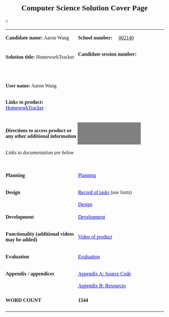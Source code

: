 <html xmlns:v="urn:schemas-microsoft-com:vml"
xmlns:o="urn:schemas-microsoft-com:office:office"
xmlns:w="urn:schemas-microsoft-com:office:word"
xmlns:m="http://schemas.microsoft.com/office/2004/12/omml"
xmlns="http://www.w3.org/TR/REC-html40">

<head>
<meta http-equiv=Content-Type content="text/html; charset=windows-1252">
<meta name=ProgId content=Word.Document>
<meta name=Generator content="Microsoft Word 14">
<meta name=Originator content="Microsoft Word 14">
<link rel=File-List href="index_files/filelist.xml">
<title>Computer science Solution cover page</title>
<!--[if gte mso 9]><xml>
 <o:DocumentProperties>
  <o:Author>slcccc</o:Author>
  <o:Template>Normal</o:Template>
  <o:LastAuthor>slcccc</o:LastAuthor>
  <o:Revision>6</o:Revision>
  <o:TotalTime>3</o:TotalTime>
  <o:Created>2021-03-26T02:47:00Z</o:Created>
  <o:LastSaved>2021-03-26T02:58:00Z</o:LastSaved>
  <o:Pages>1</o:Pages>
  <o:Words>159</o:Words>
  <o:Characters>908</o:Characters>
  <o:Lines>7</o:Lines>
  <o:Paragraphs>2</o:Paragraphs>
  <o:CharactersWithSpaces>1065</o:CharactersWithSpaces>
  <o:Version>14.00</o:Version>
 </o:DocumentProperties>
 <o:OfficeDocumentSettings>
  <o:AllowPNG/>
 </o:OfficeDocumentSettings>
</xml><![endif]-->
<link rel=themeData href="index_files/themedata.thmx">
<link rel=colorSchemeMapping href="index_files/colorschememapping.xml">
<!--[if gte mso 9]><xml>
 <w:WordDocument>
  <w:TrackMoves>false</w:TrackMoves>
  <w:TrackFormatting/>
  <w:ValidateAgainstSchemas/>
  <w:SaveIfXMLInvalid>false</w:SaveIfXMLInvalid>
  <w:IgnoreMixedContent>false</w:IgnoreMixedContent>
  <w:AlwaysShowPlaceholderText>false</w:AlwaysShowPlaceholderText>
  <w:DoNotPromoteQF/>
  <w:LidThemeOther>EN-US</w:LidThemeOther>
  <w:LidThemeAsian>X-NONE</w:LidThemeAsian>
  <w:LidThemeComplexScript>X-NONE</w:LidThemeComplexScript>
  <w:Compatibility>
   <w:BreakWrappedTables/>
   <w:SplitPgBreakAndParaMark/>
  </w:Compatibility>
  <w:BrowserLevel>MicrosoftInternetExplorer4</w:BrowserLevel>
  <m:mathPr>
   <m:mathFont m:val="Cambria Math"/>
   <m:brkBin m:val="before"/>
   <m:brkBinSub m:val="&#45;-"/>
   <m:smallFrac m:val="off"/>
   <m:dispDef/>
   <m:lMargin m:val="0"/>
   <m:rMargin m:val="0"/>
   <m:defJc m:val="centerGroup"/>
   <m:wrapIndent m:val="1440"/>
   <m:intLim m:val="subSup"/>
   <m:naryLim m:val="undOvr"/>
  </m:mathPr></w:WordDocument>
</xml><![endif]--><!--[if gte mso 9]><xml>
 <w:LatentStyles DefLockedState="false" DefUnhideWhenUsed="true"
  DefSemiHidden="true" DefQFormat="false" DefPriority="99"
  LatentStyleCount="267">
  <w:LsdException Locked="false" Priority="0" SemiHidden="false"
   UnhideWhenUsed="false" QFormat="true" Name="Normal"/>
  <w:LsdException Locked="false" Priority="9" SemiHidden="false"
   UnhideWhenUsed="false" QFormat="true" Name="heading 1"/>
  <w:LsdException Locked="false" Priority="9" SemiHidden="false"
   UnhideWhenUsed="false" QFormat="true" Name="heading 2"/>
  <w:LsdException Locked="false" Priority="9" QFormat="true" Name="heading 3"/>
  <w:LsdException Locked="false" Priority="9" QFormat="true" Name="heading 4"/>
  <w:LsdException Locked="false" Priority="9" QFormat="true" Name="heading 5"/>
  <w:LsdException Locked="false" Priority="9" QFormat="true" Name="heading 6"/>
  <w:LsdException Locked="false" Priority="9" QFormat="true" Name="heading 7"/>
  <w:LsdException Locked="false" Priority="9" QFormat="true" Name="heading 8"/>
  <w:LsdException Locked="false" Priority="9" QFormat="true" Name="heading 9"/>
  <w:LsdException Locked="false" Priority="39" Name="toc 1"/>
  <w:LsdException Locked="false" Priority="39" Name="toc 2"/>
  <w:LsdException Locked="false" Priority="39" Name="toc 3"/>
  <w:LsdException Locked="false" Priority="39" Name="toc 4"/>
  <w:LsdException Locked="false" Priority="39" Name="toc 5"/>
  <w:LsdException Locked="false" Priority="39" Name="toc 6"/>
  <w:LsdException Locked="false" Priority="39" Name="toc 7"/>
  <w:LsdException Locked="false" Priority="39" Name="toc 8"/>
  <w:LsdException Locked="false" Priority="39" Name="toc 9"/>
  <w:LsdException Locked="false" Priority="35" QFormat="true" Name="caption"/>
  <w:LsdException Locked="false" Priority="10" SemiHidden="false"
   UnhideWhenUsed="false" QFormat="true" Name="Title"/>
  <w:LsdException Locked="false" Priority="1" Name="Default Paragraph Font"/>
  <w:LsdException Locked="false" Priority="11" SemiHidden="false"
   UnhideWhenUsed="false" QFormat="true" Name="Subtitle"/>
  <w:LsdException Locked="false" Priority="22" SemiHidden="false"
   UnhideWhenUsed="false" QFormat="true" Name="Strong"/>
  <w:LsdException Locked="false" Priority="20" SemiHidden="false"
   UnhideWhenUsed="false" QFormat="true" Name="Emphasis"/>
  <w:LsdException Locked="false" Priority="59" SemiHidden="false"
   UnhideWhenUsed="false" Name="Table Grid"/>
  <w:LsdException Locked="false" UnhideWhenUsed="false" Name="Placeholder Text"/>
  <w:LsdException Locked="false" Priority="1" SemiHidden="false"
   UnhideWhenUsed="false" QFormat="true" Name="No Spacing"/>
  <w:LsdException Locked="false" Priority="60" SemiHidden="false"
   UnhideWhenUsed="false" Name="Light Shading"/>
  <w:LsdException Locked="false" Priority="61" SemiHidden="false"
   UnhideWhenUsed="false" Name="Light List"/>
  <w:LsdException Locked="false" Priority="62" SemiHidden="false"
   UnhideWhenUsed="false" Name="Light Grid"/>
  <w:LsdException Locked="false" Priority="63" SemiHidden="false"
   UnhideWhenUsed="false" Name="Medium Shading 1"/>
  <w:LsdException Locked="false" Priority="64" SemiHidden="false"
   UnhideWhenUsed="false" Name="Medium Shading 2"/>
  <w:LsdException Locked="false" Priority="65" SemiHidden="false"
   UnhideWhenUsed="false" Name="Medium List 1"/>
  <w:LsdException Locked="false" Priority="66" SemiHidden="false"
   UnhideWhenUsed="false" Name="Medium List 2"/>
  <w:LsdException Locked="false" Priority="67" SemiHidden="false"
   UnhideWhenUsed="false" Name="Medium Grid 1"/>
  <w:LsdException Locked="false" Priority="68" SemiHidden="false"
   UnhideWhenUsed="false" Name="Medium Grid 2"/>
  <w:LsdException Locked="false" Priority="69" SemiHidden="false"
   UnhideWhenUsed="false" Name="Medium Grid 3"/>
  <w:LsdException Locked="false" Priority="70" SemiHidden="false"
   UnhideWhenUsed="false" Name="Dark List"/>
  <w:LsdException Locked="false" Priority="71" SemiHidden="false"
   UnhideWhenUsed="false" Name="Colorful Shading"/>
  <w:LsdException Locked="false" Priority="72" SemiHidden="false"
   UnhideWhenUsed="false" Name="Colorful List"/>
  <w:LsdException Locked="false" Priority="73" SemiHidden="false"
   UnhideWhenUsed="false" Name="Colorful Grid"/>
  <w:LsdException Locked="false" Priority="60" SemiHidden="false"
   UnhideWhenUsed="false" Name="Light Shading Accent 1"/>
  <w:LsdException Locked="false" Priority="61" SemiHidden="false"
   UnhideWhenUsed="false" Name="Light List Accent 1"/>
  <w:LsdException Locked="false" Priority="62" SemiHidden="false"
   UnhideWhenUsed="false" Name="Light Grid Accent 1"/>
  <w:LsdException Locked="false" Priority="63" SemiHidden="false"
   UnhideWhenUsed="false" Name="Medium Shading 1 Accent 1"/>
  <w:LsdException Locked="false" Priority="64" SemiHidden="false"
   UnhideWhenUsed="false" Name="Medium Shading 2 Accent 1"/>
  <w:LsdException Locked="false" Priority="65" SemiHidden="false"
   UnhideWhenUsed="false" Name="Medium List 1 Accent 1"/>
  <w:LsdException Locked="false" UnhideWhenUsed="false" Name="Revision"/>
  <w:LsdException Locked="false" Priority="34" SemiHidden="false"
   UnhideWhenUsed="false" QFormat="true" Name="List Paragraph"/>
  <w:LsdException Locked="false" Priority="29" SemiHidden="false"
   UnhideWhenUsed="false" QFormat="true" Name="Quote"/>
  <w:LsdException Locked="false" Priority="30" SemiHidden="false"
   UnhideWhenUsed="false" QFormat="true" Name="Intense Quote"/>
  <w:LsdException Locked="false" Priority="66" SemiHidden="false"
   UnhideWhenUsed="false" Name="Medium List 2 Accent 1"/>
  <w:LsdException Locked="false" Priority="67" SemiHidden="false"
   UnhideWhenUsed="false" Name="Medium Grid 1 Accent 1"/>
  <w:LsdException Locked="false" Priority="68" SemiHidden="false"
   UnhideWhenUsed="false" Name="Medium Grid 2 Accent 1"/>
  <w:LsdException Locked="false" Priority="69" SemiHidden="false"
   UnhideWhenUsed="false" Name="Medium Grid 3 Accent 1"/>
  <w:LsdException Locked="false" Priority="70" SemiHidden="false"
   UnhideWhenUsed="false" Name="Dark List Accent 1"/>
  <w:LsdException Locked="false" Priority="71" SemiHidden="false"
   UnhideWhenUsed="false" Name="Colorful Shading Accent 1"/>
  <w:LsdException Locked="false" Priority="72" SemiHidden="false"
   UnhideWhenUsed="false" Name="Colorful List Accent 1"/>
  <w:LsdException Locked="false" Priority="73" SemiHidden="false"
   UnhideWhenUsed="false" Name="Colorful Grid Accent 1"/>
  <w:LsdException Locked="false" Priority="60" SemiHidden="false"
   UnhideWhenUsed="false" Name="Light Shading Accent 2"/>
  <w:LsdException Locked="false" Priority="61" SemiHidden="false"
   UnhideWhenUsed="false" Name="Light List Accent 2"/>
  <w:LsdException Locked="false" Priority="62" SemiHidden="false"
   UnhideWhenUsed="false" Name="Light Grid Accent 2"/>
  <w:LsdException Locked="false" Priority="63" SemiHidden="false"
   UnhideWhenUsed="false" Name="Medium Shading 1 Accent 2"/>
  <w:LsdException Locked="false" Priority="64" SemiHidden="false"
   UnhideWhenUsed="false" Name="Medium Shading 2 Accent 2"/>
  <w:LsdException Locked="false" Priority="65" SemiHidden="false"
   UnhideWhenUsed="false" Name="Medium List 1 Accent 2"/>
  <w:LsdException Locked="false" Priority="66" SemiHidden="false"
   UnhideWhenUsed="false" Name="Medium List 2 Accent 2"/>
  <w:LsdException Locked="false" Priority="67" SemiHidden="false"
   UnhideWhenUsed="false" Name="Medium Grid 1 Accent 2"/>
  <w:LsdException Locked="false" Priority="68" SemiHidden="false"
   UnhideWhenUsed="false" Name="Medium Grid 2 Accent 2"/>
  <w:LsdException Locked="false" Priority="69" SemiHidden="false"
   UnhideWhenUsed="false" Name="Medium Grid 3 Accent 2"/>
  <w:LsdException Locked="false" Priority="70" SemiHidden="false"
   UnhideWhenUsed="false" Name="Dark List Accent 2"/>
  <w:LsdException Locked="false" Priority="71" SemiHidden="false"
   UnhideWhenUsed="false" Name="Colorful Shading Accent 2"/>
  <w:LsdException Locked="false" Priority="72" SemiHidden="false"
   UnhideWhenUsed="false" Name="Colorful List Accent 2"/>
  <w:LsdException Locked="false" Priority="73" SemiHidden="false"
   UnhideWhenUsed="false" Name="Colorful Grid Accent 2"/>
  <w:LsdException Locked="false" Priority="60" SemiHidden="false"
   UnhideWhenUsed="false" Name="Light Shading Accent 3"/>
  <w:LsdException Locked="false" Priority="61" SemiHidden="false"
   UnhideWhenUsed="false" Name="Light List Accent 3"/>
  <w:LsdException Locked="false" Priority="62" SemiHidden="false"
   UnhideWhenUsed="false" Name="Light Grid Accent 3"/>
  <w:LsdException Locked="false" Priority="63" SemiHidden="false"
   UnhideWhenUsed="false" Name="Medium Shading 1 Accent 3"/>
  <w:LsdException Locked="false" Priority="64" SemiHidden="false"
   UnhideWhenUsed="false" Name="Medium Shading 2 Accent 3"/>
  <w:LsdException Locked="false" Priority="65" SemiHidden="false"
   UnhideWhenUsed="false" Name="Medium List 1 Accent 3"/>
  <w:LsdException Locked="false" Priority="66" SemiHidden="false"
   UnhideWhenUsed="false" Name="Medium List 2 Accent 3"/>
  <w:LsdException Locked="false" Priority="67" SemiHidden="false"
   UnhideWhenUsed="false" Name="Medium Grid 1 Accent 3"/>
  <w:LsdException Locked="false" Priority="68" SemiHidden="false"
   UnhideWhenUsed="false" Name="Medium Grid 2 Accent 3"/>
  <w:LsdException Locked="false" Priority="69" SemiHidden="false"
   UnhideWhenUsed="false" Name="Medium Grid 3 Accent 3"/>
  <w:LsdException Locked="false" Priority="70" SemiHidden="false"
   UnhideWhenUsed="false" Name="Dark List Accent 3"/>
  <w:LsdException Locked="false" Priority="71" SemiHidden="false"
   UnhideWhenUsed="false" Name="Colorful Shading Accent 3"/>
  <w:LsdException Locked="false" Priority="72" SemiHidden="false"
   UnhideWhenUsed="false" Name="Colorful List Accent 3"/>
  <w:LsdException Locked="false" Priority="73" SemiHidden="false"
   UnhideWhenUsed="false" Name="Colorful Grid Accent 3"/>
  <w:LsdException Locked="false" Priority="60" SemiHidden="false"
   UnhideWhenUsed="false" Name="Light Shading Accent 4"/>
  <w:LsdException Locked="false" Priority="61" SemiHidden="false"
   UnhideWhenUsed="false" Name="Light List Accent 4"/>
  <w:LsdException Locked="false" Priority="62" SemiHidden="false"
   UnhideWhenUsed="false" Name="Light Grid Accent 4"/>
  <w:LsdException Locked="false" Priority="63" SemiHidden="false"
   UnhideWhenUsed="false" Name="Medium Shading 1 Accent 4"/>
  <w:LsdException Locked="false" Priority="64" SemiHidden="false"
   UnhideWhenUsed="false" Name="Medium Shading 2 Accent 4"/>
  <w:LsdException Locked="false" Priority="65" SemiHidden="false"
   UnhideWhenUsed="false" Name="Medium List 1 Accent 4"/>
  <w:LsdException Locked="false" Priority="66" SemiHidden="false"
   UnhideWhenUsed="false" Name="Medium List 2 Accent 4"/>
  <w:LsdException Locked="false" Priority="67" SemiHidden="false"
   UnhideWhenUsed="false" Name="Medium Grid 1 Accent 4"/>
  <w:LsdException Locked="false" Priority="68" SemiHidden="false"
   UnhideWhenUsed="false" Name="Medium Grid 2 Accent 4"/>
  <w:LsdException Locked="false" Priority="69" SemiHidden="false"
   UnhideWhenUsed="false" Name="Medium Grid 3 Accent 4"/>
  <w:LsdException Locked="false" Priority="70" SemiHidden="false"
   UnhideWhenUsed="false" Name="Dark List Accent 4"/>
  <w:LsdException Locked="false" Priority="71" SemiHidden="false"
   UnhideWhenUsed="false" Name="Colorful Shading Accent 4"/>
  <w:LsdException Locked="false" Priority="72" SemiHidden="false"
   UnhideWhenUsed="false" Name="Colorful List Accent 4"/>
  <w:LsdException Locked="false" Priority="73" SemiHidden="false"
   UnhideWhenUsed="false" Name="Colorful Grid Accent 4"/>
  <w:LsdException Locked="false" Priority="60" SemiHidden="false"
   UnhideWhenUsed="false" Name="Light Shading Accent 5"/>
  <w:LsdException Locked="false" Priority="61" SemiHidden="false"
   UnhideWhenUsed="false" Name="Light List Accent 5"/>
  <w:LsdException Locked="false" Priority="62" SemiHidden="false"
   UnhideWhenUsed="false" Name="Light Grid Accent 5"/>
  <w:LsdException Locked="false" Priority="63" SemiHidden="false"
   UnhideWhenUsed="false" Name="Medium Shading 1 Accent 5"/>
  <w:LsdException Locked="false" Priority="64" SemiHidden="false"
   UnhideWhenUsed="false" Name="Medium Shading 2 Accent 5"/>
  <w:LsdException Locked="false" Priority="65" SemiHidden="false"
   UnhideWhenUsed="false" Name="Medium List 1 Accent 5"/>
  <w:LsdException Locked="false" Priority="66" SemiHidden="false"
   UnhideWhenUsed="false" Name="Medium List 2 Accent 5"/>
  <w:LsdException Locked="false" Priority="67" SemiHidden="false"
   UnhideWhenUsed="false" Name="Medium Grid 1 Accent 5"/>
  <w:LsdException Locked="false" Priority="68" SemiHidden="false"
   UnhideWhenUsed="false" Name="Medium Grid 2 Accent 5"/>
  <w:LsdException Locked="false" Priority="69" SemiHidden="false"
   UnhideWhenUsed="false" Name="Medium Grid 3 Accent 5"/>
  <w:LsdException Locked="false" Priority="70" SemiHidden="false"
   UnhideWhenUsed="false" Name="Dark List Accent 5"/>
  <w:LsdException Locked="false" Priority="71" SemiHidden="false"
   UnhideWhenUsed="false" Name="Colorful Shading Accent 5"/>
  <w:LsdException Locked="false" Priority="72" SemiHidden="false"
   UnhideWhenUsed="false" Name="Colorful List Accent 5"/>
  <w:LsdException Locked="false" Priority="73" SemiHidden="false"
   UnhideWhenUsed="false" Name="Colorful Grid Accent 5"/>
  <w:LsdException Locked="false" Priority="60" SemiHidden="false"
   UnhideWhenUsed="false" Name="Light Shading Accent 6"/>
  <w:LsdException Locked="false" Priority="61" SemiHidden="false"
   UnhideWhenUsed="false" Name="Light List Accent 6"/>
  <w:LsdException Locked="false" Priority="62" SemiHidden="false"
   UnhideWhenUsed="false" Name="Light Grid Accent 6"/>
  <w:LsdException Locked="false" Priority="63" SemiHidden="false"
   UnhideWhenUsed="false" Name="Medium Shading 1 Accent 6"/>
  <w:LsdException Locked="false" Priority="64" SemiHidden="false"
   UnhideWhenUsed="false" Name="Medium Shading 2 Accent 6"/>
  <w:LsdException Locked="false" Priority="65" SemiHidden="false"
   UnhideWhenUsed="false" Name="Medium List 1 Accent 6"/>
  <w:LsdException Locked="false" Priority="66" SemiHidden="false"
   UnhideWhenUsed="false" Name="Medium List 2 Accent 6"/>
  <w:LsdException Locked="false" Priority="67" SemiHidden="false"
   UnhideWhenUsed="false" Name="Medium Grid 1 Accent 6"/>
  <w:LsdException Locked="false" Priority="68" SemiHidden="false"
   UnhideWhenUsed="false" Name="Medium Grid 2 Accent 6"/>
  <w:LsdException Locked="false" Priority="69" SemiHidden="false"
   UnhideWhenUsed="false" Name="Medium Grid 3 Accent 6"/>
  <w:LsdException Locked="false" Priority="70" SemiHidden="false"
   UnhideWhenUsed="false" Name="Dark List Accent 6"/>
  <w:LsdException Locked="false" Priority="71" SemiHidden="false"
   UnhideWhenUsed="false" Name="Colorful Shading Accent 6"/>
  <w:LsdException Locked="false" Priority="72" SemiHidden="false"
   UnhideWhenUsed="false" Name="Colorful List Accent 6"/>
  <w:LsdException Locked="false" Priority="73" SemiHidden="false"
   UnhideWhenUsed="false" Name="Colorful Grid Accent 6"/>
  <w:LsdException Locked="false" Priority="19" SemiHidden="false"
   UnhideWhenUsed="false" QFormat="true" Name="Subtle Emphasis"/>
  <w:LsdException Locked="false" Priority="21" SemiHidden="false"
   UnhideWhenUsed="false" QFormat="true" Name="Intense Emphasis"/>
  <w:LsdException Locked="false" Priority="31" SemiHidden="false"
   UnhideWhenUsed="false" QFormat="true" Name="Subtle Reference"/>
  <w:LsdException Locked="false" Priority="32" SemiHidden="false"
   UnhideWhenUsed="false" QFormat="true" Name="Intense Reference"/>
  <w:LsdException Locked="false" Priority="33" SemiHidden="false"
   UnhideWhenUsed="false" QFormat="true" Name="Book Title"/>
  <w:LsdException Locked="false" Priority="37" Name="Bibliography"/>
  <w:LsdException Locked="false" Priority="39" QFormat="true" Name="TOC Heading"/>
 </w:LatentStyles>
</xml><![endif]-->
<style>
<!--
 /* Style Definitions */
 p.MsoNormal, li.MsoNormal, div.MsoNormal
	{mso-style-unhide:no;
	mso-style-qformat:yes;
	mso-style-parent:"";
	margin:0in;
	margin-bottom:.0001pt;
	mso-pagination:widow-orphan;
	font-size:12.0pt;
	font-family:"Times New Roman","serif";
	mso-fareast-font-family:"Times New Roman";
	mso-fareast-theme-font:minor-fareast;}
h2
	{mso-style-priority:9;
	mso-style-unhide:no;
	mso-style-qformat:yes;
	mso-style-link:"Heading 2 Char";
	mso-margin-top-alt:auto;
	margin-right:0in;
	mso-margin-bottom-alt:auto;
	margin-left:0in;
	mso-pagination:widow-orphan;
	mso-outline-level:2;
	font-size:18.0pt;
	font-family:"Times New Roman","serif";
	mso-fareast-font-family:"Times New Roman";
	mso-fareast-theme-font:minor-fareast;
	font-weight:bold;}
a:link, span.MsoHyperlink
	{mso-style-noshow:yes;
	mso-style-priority:99;
	color:blue;
	text-decoration:underline;
	text-underline:single;}
a:visited, span.MsoHyperlinkFollowed
	{mso-style-noshow:yes;
	mso-style-priority:99;
	color:purple;
	text-decoration:underline;
	text-underline:single;}
p
	{mso-style-priority:99;
	mso-margin-top-alt:auto;
	margin-right:0in;
	mso-margin-bottom-alt:auto;
	margin-left:0in;
	mso-pagination:widow-orphan;
	font-size:12.0pt;
	font-family:"Times New Roman","serif";
	mso-fareast-font-family:"Times New Roman";
	mso-fareast-theme-font:minor-fareast;}
span.Heading2Char
	{mso-style-name:"Heading 2 Char";
	mso-style-noshow:yes;
	mso-style-priority:9;
	mso-style-unhide:no;
	mso-style-locked:yes;
	mso-style-link:"Heading 2";
	mso-ansi-font-size:13.0pt;
	mso-bidi-font-size:13.0pt;
	font-family:"Cambria","serif";
	mso-ascii-font-family:Cambria;
	mso-ascii-theme-font:major-latin;
	mso-fareast-font-family:"Times New Roman";
	mso-fareast-theme-font:major-fareast;
	mso-hansi-font-family:Cambria;
	mso-hansi-theme-font:major-latin;
	mso-bidi-font-family:"Times New Roman";
	mso-bidi-theme-font:major-bidi;
	color:#4F81BD;
	mso-themecolor:accent1;
	font-weight:bold;}
.MsoChpDefault
	{mso-style-type:export-only;
	mso-default-props:yes;
	font-size:10.0pt;
	mso-ansi-font-size:10.0pt;
	mso-bidi-font-size:10.0pt;}
@page WordSection1
	{size:8.5in 11.0in;
	margin:1.0in 1.0in 1.0in 1.0in;
	mso-header-margin:.5in;
	mso-footer-margin:.5in;
	mso-paper-source:0;}
div.WordSection1
	{page:WordSection1;}
-->
</style>
<!--[if gte mso 10]>
<style>
 /* Style Definitions */
 table.MsoNormalTable
	{mso-style-name:"Table Normal";
	mso-tstyle-rowband-size:0;
	mso-tstyle-colband-size:0;
	mso-style-noshow:yes;
	mso-style-priority:99;
	mso-style-parent:"";
	mso-padding-alt:0in 5.4pt 0in 5.4pt;
	mso-para-margin:0in;
	mso-para-margin-bottom:.0001pt;
	mso-pagination:widow-orphan;
	font-size:10.0pt;
	font-family:"Times New Roman","serif";}
</style>
<![endif]--><!--[if gte mso 9]><xml>
 <o:shapedefaults v:ext="edit" spidmax="1026"/>
</xml><![endif]--><!--[if gte mso 9]><xml>
 <o:shapelayout v:ext="edit">
  <o:idmap v:ext="edit" data="1"/>
 </o:shapelayout></xml><![endif]-->
</head>

	

<body lang=EN-US link=blue vlink=purple style='tab-interval:.5in'>

<div class=WordSection1>

<h2 align=center style='text-align:center'><span lang=EN-GB style='mso-fareast-font-family:
"Times New Roman";mso-ansi-language:EN-GB'>Computer Science Solution Cover Page
<o:p></o:p></span></h2>

<p class=MsoNormal><span lang=EN-GB style='mso-fareast-font-family:"Times New Roman";
mso-ansi-language:EN-GB'>&lt;<o:p>&nbsp;</o:p></span></p>

<table class=MsoNormalTable border=0 cellpadding=0 style='mso-cellspacing:1.5pt;
 mso-yfti-tbllook:1184;mso-padding-alt:0in 5.4pt 0in 5.4pt'>
 <tr style='mso-yfti-irow:0;mso-yfti-firstrow:yes'>
  <td width=320 colspan=2 style='width:240.0pt;padding:.75pt .75pt .75pt .75pt'>
  <p><strong>Candidate name:</strong> Aaron Wang</p>
  </td>
  <td width=400 style='width:300.0pt;padding:.75pt .75pt .75pt .75pt'>
  <p><b>School number:&nbsp; &nbsp; &nbsp;</b><u>002140</u></p>
  </td>
  <td width=200 style='width:150.0pt;padding:.75pt .75pt .75pt .75pt'></td>
 </tr>
 <tr style='mso-yfti-irow:1'>
  <td width=320 colspan=2 style='width:240.0pt;padding:.75pt .75pt .75pt .75pt'>
  <p><strong>Solution title:</strong> HomeworkTracker</p>
  </td>
  <td width=400 style='width:300.0pt;padding:.75pt .75pt .75pt .75pt'>
  <p><b>Candidate session number:&nbsp; &nbsp; &nbsp;</b></p>
  </td>
  <td width=200 style='width:150.0pt;padding:.75pt .75pt .75pt .75pt'></td>
 </tr>
 <tr style='mso-yfti-irow:2;height:22.5pt'>
  <td width=320 colspan=2 style='width:240.0pt;padding:.75pt .75pt .75pt .75pt;
  height:22.5pt'></td>
  <td width=400 style='width:300.0pt;padding:.75pt .75pt .75pt .75pt;
  height:22.5pt'></td>
  <td width=200 style='width:150.0pt;padding:.75pt .75pt .75pt .75pt;
  height:22.5pt'></td>
 </tr>
 <tr style='mso-yfti-irow:3'>
  <td width=320 colspan=2 style='width:240.0pt;padding:.75pt .75pt .75pt .75pt'>
  <p><strong>User name:</strong> Aaron Wang</p>
  </td>
  <td width=400 style='width:300.0pt;padding:.75pt .75pt .75pt .75pt'></td>
  <td width=200 style='width:150.0pt;padding:.75pt .75pt .75pt .75pt'></td>
 </tr>
 <tr style='mso-yfti-irow:4;height:37.5pt'>
  <td width=320 colspan=2 style='width:240.0pt;padding:.75pt .75pt .75pt .75pt;
  height:37.5pt'>
  <p><b>Links to product: </b><a href="HomeworkTracker.jar">HomeworkTracker</a></p>
  </td>
  <td width=400 style='width:300.0pt;padding:.75pt .75pt .75pt .75pt;
  height:37.5pt'></td>
  <td width=200 style='width:150.0pt;padding:.75pt .75pt .75pt .75pt;
  height:37.5pt'></td>
 </tr>
 <tr style='mso-yfti-irow:5;height:15.0pt'>
  <td width=100 style='width:75.0pt;padding:.75pt .75pt .75pt .75pt;height:
  15.0pt'></td>
  <td width=220 style='width:165.0pt;padding:.75pt .75pt .75pt .75pt;
  height:15.0pt'></td>
  <td width=400 style='width:300.0pt;padding:.75pt .75pt .75pt .75pt;
  height:15.0pt'></td>
  <td width=200 style='width:150.0pt;padding:.75pt .75pt .75pt .75pt;
  height:15.0pt'></td>
 </tr>
 <tr style='mso-yfti-irow:6;height:52.5pt'>
  <td width=320 colspan=2 valign=top style='width:240.0pt;padding:.75pt .75pt .75pt .75pt;
  height:52.5pt'>
  <p><b>Directions to access product or any other additional information</b></p>
  </td>
  <td width=400 valign=top style='width:300.0pt;background:gray;padding:.75pt .75pt .75pt .75pt;
  height:52.5pt'></td>
  <td width=200 style='width:150.0pt;padding:.75pt .75pt .75pt .75pt;
  height:52.5pt'></td>
 </tr>
 <tr style='mso-yfti-irow:7'>
  <td width=320 colspan=2 style='width:240.0pt;padding:.75pt .75pt .75pt .75pt'>
  <p><i>Links to documentation are below</i></p>
  </td>
  <td width=400 style='width:300.0pt;padding:.75pt .75pt .75pt .75pt'></td>
  <td width=200 style='width:150.0pt;padding:.75pt .75pt .75pt .75pt'></td>
 </tr>
 <tr style='mso-yfti-irow:8;height:15.0pt'>
  <td width=100 style='width:75.0pt;padding:.75pt .75pt .75pt .75pt;height:
  15.0pt'></td>
  <td width=220 style='width:165.0pt;padding:.75pt .75pt .75pt .75pt;
  height:15.0pt'></td>
  <td width=400 style='width:300.0pt;padding:.75pt .75pt .75pt .75pt;
  height:15.0pt'></td>
  <td width=200 style='width:150.0pt;padding:.75pt .75pt .75pt .75pt;
  height:15.0pt'></td>
 </tr>
 <tr style='mso-yfti-irow:9'>
  <td width=320 colspan=2 style='width:240.0pt;padding:.75pt .75pt .75pt .75pt'>
  <p><b>Planning</b></p>
  </td>
  <td width=400 style='width:300.0pt;padding:.75pt .75pt .75pt .75pt'>
  <p class=MsoNormal><span style='mso-fareast-font-family:"Times New Roman"'><a
  href="Documentation/Crit_A_Planning.pdf">Planning</a><o:p></o:p></span></p>
  </td>
  <td width=200 style='width:150.0pt;padding:.75pt .75pt .75pt .75pt'></td>
 </tr>
 <tr style='mso-yfti-irow:10'>
  <td width=100 style='width:75.0pt;padding:.75pt .75pt .75pt .75pt'></td>
  <td width=220 style='width:165.0pt;padding:.75pt .75pt .75pt .75pt'></td>
  <td width=400 style='width:300.0pt;padding:.75pt .75pt .75pt .75pt'></td>
  <td width=200 style='width:150.0pt;padding:.75pt .75pt .75pt .75pt'></td>
 </tr>
 <tr style='mso-yfti-irow:11'>
  <td width=320 colspan=2 style='width:240.0pt;padding:.75pt .75pt .75pt .75pt'>
  <p><b>Design</b></p>
  </td>
  <td width=400 style='width:300.0pt;padding:.75pt .75pt .75pt .75pt'>
  <p class=MsoNormal><span style='mso-fareast-font-family:"Times New Roman"'><a
  href="Documentation/Crit_B_Record_of_Tasks.pdf">Record of tasks</a> (use
  form)<o:p></o:p></span></p>
  </td>
  <td style='padding:.75pt .75pt .75pt .75pt'></td>
 </tr>
 <tr style='mso-yfti-irow:12'>
  <td width=200 style='width:150.0pt;padding:.75pt .75pt .75pt .75pt'></td>
  <td style='padding:.75pt .75pt .75pt .75pt'></td>
  <td style='padding:.75pt .75pt .75pt .75pt'></td>
  <td style='padding:.75pt .75pt .75pt .75pt'></td>
 </tr>
 <tr style='mso-yfti-irow:13'>
  <td width=320 colspan=2 style='width:240.0pt;padding:.75pt .75pt .75pt .75pt'></td>
  <td width=400 style='width:300.0pt;padding:.75pt .75pt .75pt .75pt'>
  <p class=MsoNormal><span style='mso-fareast-font-family:"Times New Roman"'><a
  href="Documentation/Crit_B_Design.pdf">Design</a><o:p></o:p></span></p>
  </td>
  <td style='padding:.75pt .75pt .75pt .75pt'></td>
 </tr>
 <tr style='mso-yfti-irow:14'>
  <td width=200 style='width:150.0pt;padding:.75pt .75pt .75pt .75pt'></td>
  <td style='padding:.75pt .75pt .75pt .75pt'></td>
  <td style='padding:.75pt .75pt .75pt .75pt'></td>
  <td style='padding:.75pt .75pt .75pt .75pt'></td>
 </tr>
 <tr style='mso-yfti-irow:15'>
  <td width=100 style='width:75.0pt;padding:.75pt .75pt .75pt .75pt'></td>
  <td width=220 style='width:165.0pt;padding:.75pt .75pt .75pt .75pt'></td>
  <td width=400 style='width:300.0pt;padding:.75pt .75pt .75pt .75pt'></td>
  <td width=200 style='width:150.0pt;padding:.75pt .75pt .75pt .75pt'></td>
 </tr>
 <tr style='mso-yfti-irow:16'>
  <td width=320 colspan=2 style='width:240.0pt;padding:.75pt .75pt .75pt .75pt'>
  <p><b>Development</b></p>
  </td>
  <td width=400 style='width:300.0pt;padding:.75pt .75pt .75pt .75pt'>
  <p class=MsoNormal><span style='mso-fareast-font-family:"Times New Roman"'><a
  href="Documentation/Crit_C_Development.pdf">Development</a><o:p></o:p></span></p>
  </td>
  <td width=200 style='width:150.0pt;padding:.75pt .75pt .75pt .75pt'></td>
 </tr>
 <tr style='mso-yfti-irow:17'>
  <td width=100 style='width:75.0pt;padding:.75pt .75pt .75pt .75pt'></td>
  <td width=220 style='width:165.0pt;padding:.75pt .75pt .75pt .75pt'></td>
  <td width=400 style='width:300.0pt;padding:.75pt .75pt .75pt .75pt'></td>
  <td width=200 style='width:150.0pt;padding:.75pt .75pt .75pt .75pt'></td>
 </tr>
 <tr style='mso-yfti-irow:18'>
  <td width=320 colspan=2 style='width:240.0pt;padding:.75pt .75pt .75pt .75pt'>
  <p><b>Functionality (additional videos may be added)</b></p>
  </td>
  <td width=400 style='width:300.0pt;padding:.75pt .75pt .75pt .75pt'>
  <p class=MsoNormal><span style='mso-fareast-font-family:"Times New Roman"'><a
  href="demo.avi">Video of product</a><o:p></o:p></span></p>
  </td>
  <td width=200 style='width:150.0pt;padding:.75pt .75pt .75pt .75pt'></td>
 </tr>
 <tr style='mso-yfti-irow:19'>
  <td width=100 style='width:75.0pt;padding:.75pt .75pt .75pt .75pt'></td>
  <td width=220 style='width:165.0pt;padding:.75pt .75pt .75pt .75pt'></td>
  <td width=400 style='width:300.0pt;padding:.75pt .75pt .75pt .75pt'></td>
  <td width=200 style='width:150.0pt;padding:.75pt .75pt .75pt .75pt'></td>
 </tr>
 <tr style='mso-yfti-irow:20'>
  <td width=320 colspan=2 style='width:240.0pt;padding:.75pt .75pt .75pt .75pt'>
  <p><b>Evaluation</b></p>
  </td>
  <td width=400 style='width:300.0pt;padding:.75pt .75pt .75pt .75pt'>
  <p class=MsoNormal><span style='mso-fareast-font-family:"Times New Roman"'><a
  href="Documentation/Crit_E_Evaluation.pdf">Evaluation</a><o:p></o:p></span></p>
  </td>
  <td width=200 style='width:150.0pt;padding:.75pt .75pt .75pt .75pt'></td>
 </tr>
 <tr style='mso-yfti-irow:21'>
  <td width=100 style='width:75.0pt;padding:.75pt .75pt .75pt .75pt'></td>
  <td width=220 style='width:165.0pt;padding:.75pt .75pt .75pt .75pt'></td>
  <td width=400 style='width:300.0pt;padding:.75pt .75pt .75pt .75pt'></td>
  <td width=200 style='width:150.0pt;padding:.75pt .75pt .75pt .75pt'></td>
 </tr>
 <tr style='mso-yfti-irow:22'>
  <td width=320 colspan=2 style='width:240.0pt;padding:.75pt .75pt .75pt .75pt'>
  <p><b>Appendix / appendices</b></p>
  </td>
  <td width=400 style='width:300.0pt;padding:.75pt .75pt .75pt .75pt'>
  <p class=MsoNormal><span style='mso-fareast-font-family:"Times New Roman"'><a
  href="Appendix_Code.zip">Appendix A: Source Code</a><o:p></o:p></span></p>
  </td>
  <td width=200 style='width:150.0pt;padding:.75pt .75pt .75pt .75pt'></td>
 </tr>
 <tr style='mso-yfti-irow:23'>
  <td width=100 style='width:75.0pt;padding:.75pt .75pt .75pt .75pt'></td>
  <td width=220 style='width:165.0pt;padding:.75pt .75pt .75pt .75pt'></td>
  <td width=400 style='width:300.0pt;padding:.75pt .75pt .75pt .75pt'></td>
  <td width=200 style='width:150.0pt;padding:.75pt .75pt .75pt .75pt'></td>
 </tr>
 <tr style='mso-yfti-irow:24'>
  <td width=320 colspan=2 style='width:240.0pt;padding:.75pt .75pt .75pt .75pt'></td>
  <td width=400 style='width:300.0pt;padding:.75pt .75pt .75pt .75pt'>
  <p class=MsoNormal><span style='mso-fareast-font-family:"Times New Roman"'><a
  href="Documentation/Appendix_Resources.pdf">Appendix B: Resources</a><o:p></o:p></span></p>
  </td>
  <td width=200 style='width:150.0pt;padding:.75pt .75pt .75pt .75pt'></td>
 </tr>
 <tr style='mso-yfti-irow:25'>
  <td width=100 style='width:75.0pt;padding:.75pt .75pt .75pt .75pt'></td>
  <td width=220 style='width:165.0pt;padding:.75pt .75pt .75pt .75pt'></td>
  <td width=400 style='width:300.0pt;padding:.75pt .75pt .75pt .75pt'></td>
  <td width=200 style='width:150.0pt;padding:.75pt .75pt .75pt .75pt'></td>
 </tr>
<!-- <tr>
				<td width=320 colspan=2><p><b></b></p></td>
				<td width=400><a href="">Appendix C: Bibliography</a></td>
				<td width=200></td>
			</tr> -->
 <tr style='mso-yfti-irow:26;mso-yfti-lastrow:yes;height:52.5pt'>
  <td width=320 colspan=2 style='width:240.0pt;padding:.75pt .75pt .75pt .75pt;
  height:52.5pt'>
  <p><b>WORD COUNT</b></p>
  </td>
  <td width=400 style='width:300.0pt;padding:.75pt .75pt .75pt .75pt;
  height:52.5pt'>
  <p><b>1544</b></p>
  </td>
  <td width=200 style='width:150.0pt;padding:.75pt .75pt .75pt .75pt;
  height:52.5pt'></td>
 </tr>
</table>

<p class=MsoNormal><span style='mso-fareast-font-family:"Times New Roman"'><o:p>&nbsp;</o:p></span></p>

</div>

</body>

</html>
